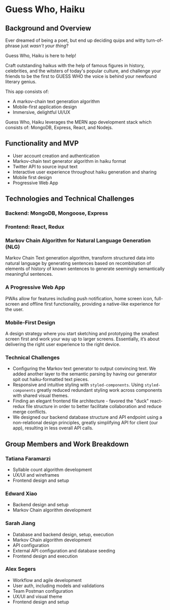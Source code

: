 # Guess Who, Haiku

## Background and Overview

Ever dreamed of being a poet, but end up deciding quips and witty turn-of-phrase just _wasn't your thing_?

Guess Who, Haiku is here to help! 

Craft outstanding haikus with the help of famous figures in history, celebrities, and the witsters of today's popular culture, and challenge your friends to be the first to GUESS WHO the voice is behind your newfound literary genius. 

This app consists of:

* A markov-chain text generation algorithm
* Mobile-first application design
* Immersive, delightful UI/UX

Guess Who, Haiku leverages the MERN app development stack which consists of: MongoDB, Express, React, and Nodejs.

## Functionality and MVP

* User account creation and authentication
* Markov-chain text generator algorithm in haiku format
* Twitter API to source input text
* Interactive user experience throughout haiku generation and sharing
* Mobile first design
* Progressive Web App

## Technologies and Technical Challenges

### Backend: MongoDB, Mongoose, Express

### Frontend: React, Redux

### Markov Chain Algorithm for Natural Language Generation (NLG)
Markov Chain Text generation algorithm, transform structured data into natural language by generating sentences based on recombination of elements of history of known sentences to generate seemingly semantically meaningful sentences. 

### A Progressive Web App
PWAs allow for features including push notification, home screen icon, full-screen and offline first functionality, providing a native-like experience for the user.

### Mobile-First Design
A design strategy where you start sketching and prototyping the smallest screen first and work your way up to larger screens. Essentially, it’s about delivering the right user experience to the right device.

### Technical Challenges
- Configuring the  Markov text generator to output convincing text. We added another layer to the semantic parsing by having our generator spit out haiku-formatted text pieces.  
- Responsive and intuitive styling with `styled-components`. Using `styled-components` greatly reduced redundant styling work across components with shared visual themes. 
- Finding an elegant frontend file architecture - favored the "duck" react-redux file structure in order to better facilitate collaboration and reduce merge conflicts. 
- We designed our backend database structure and API endpoint using a non-relational design principles, greatly simplifying API for client (our app), resulting in less overall API calls.  

## Group Members and Work Breakdown

### Tatiana Faramarzi

* Syllable count algorithm development
* UX/UI and wireframes
* Frontend design and setup

### Edward Xiao

* Backend design and setup
* Markov Chain algorithm development

### Sarah Jiang

* Database and backend design, setup, execution
* Markov Chain algorithm development
* API configuration
* External API configuration and database seeding
* Frontend design and execution

### Alex Segers

* Workflow and agile development
* User auth, including models and validations
* Team Postman configuration
* UX/UI and visual theme
* Frontend design and setup
